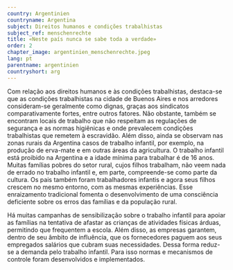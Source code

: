 ```yaml
---
country: Argentinien
countryname: Argentina
subject: Direitos humanos e condições trabalhistas
subject_ref: menschenrechte
title: «Neste país nunca se sabe toda a verdade»
order: 2
chapter_image: argentinien_menschenrechte.jpeg
lang: pt
parentname: argentinien
countryshort: arg
---
```

<div class="content" markdown="1">
Com relação aos direitos humanos e às condições trabalhistas, destaca-se que as condições trabalhistas na cidade de Buenos Aires e nos arredores consideram-se geralmente como dignas, graças aos sindicatos comparativamente fortes, entre outros fatores. Não obstante, também se encontram locais de trabalho que não respeitam as regulações de segurança e as normas higiênicas e onde prevalecem condições trabalhistas que remetem à escravidão. Além disso, ainda se observam nas zonas rurais da Argentina casos de trabalho infantil, por exemplo, na produção de erva-mate e em outras áreas da agricultura. O trabalho infantil está proibido na Argentina e a idade mínima para trabalhar é de 16 anos. Muitas famílias pobres do setor rural, cujos filhos trabalham, não veem nada de errado no trabalho infantil e, em parte, compreende-se como parte da cultura. Os pais também foram trabalhadores infantis e agora seus filhos crescem no mesmo entorno, com as mesmas experiências. Esse enraizamento tradicional fomenta o desenvolvimento de uma consciência deficiente sobre os erros das famílias e da população rural.

Há muitas campanhas de sensibilização sobre o trabalho infantil para apoiar as famílias na tentativa de afastar as crianças de atividades físicas árduas, permitindo que frequentem a escola. Além disso, as empresas garantem, dentro de seu âmbito de influência, que os fornecedores paguem aos seus empregados salários que cubram suas necessidades. Dessa forma reduz-se a demanda pelo trabalho infantil. Para isso normas e mecanismos de controle foram desenvolvidos e implementados.
</div>
